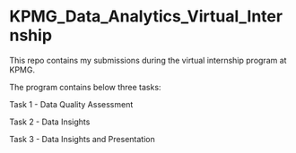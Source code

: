# KPMG_Data_Analytics_Virtual_Internship
This repo contains my submissions during the virtual internship program at KPMG.

The program contains below three tasks:

Task 1 - Data Quality Assessment

Task 2 - Data Insights

Task 3 - Data Insights and Presentation
